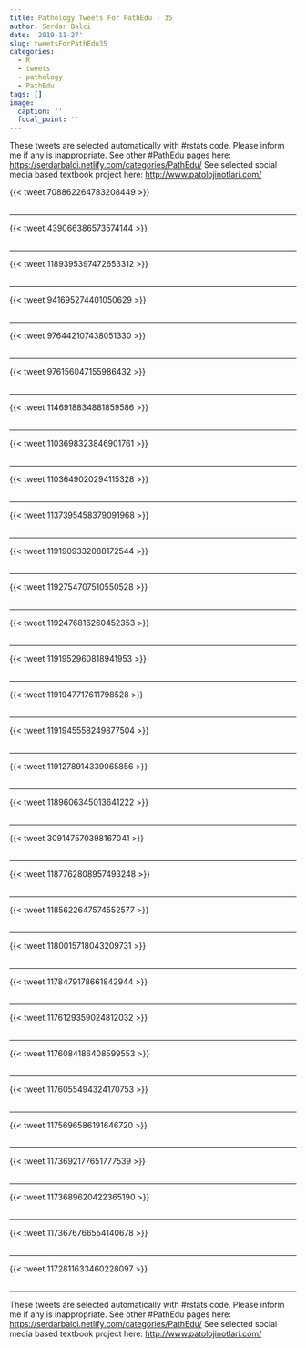 ```yaml
---
title: Pathology Tweets For PathEdu - 35
author: Serdar Balci
date: '2019-11-27'
slug: tweetsForPathEdu35
categories:
  - R
  - tweets
  - pathology
  - PathEdu
tags: []
image:
  caption: ''
  focal_point: ''
---
```



These tweets are selected automatically with #rstats code. Please inform me if any is inappropriate.
See other #PathEdu pages here: https://serdarbalci.netlify.com/categories/PathEdu/ 
See selected social media based textbook project here: http://www.patolojinotlari.com/

{{< tweet 708862264783208449 >}}
<br>
<br>
<hr>
{{< tweet 439066386573574144 >}}
<br>
<br>
<hr>
{{< tweet 1189395397472653312 >}}
<br>
<br>
<hr>
{{< tweet 941695274401050629 >}}
<br>
<br>
<hr>
{{< tweet 976442107438051330 >}}
<br>
<br>
<hr>
{{< tweet 976156047155986432 >}}
<br>
<br>
<hr>
{{< tweet 1146918834881859586 >}}
<br>
<br>
<hr>
{{< tweet 1103698323846901761 >}}
<br>
<br>
<hr>
{{< tweet 1103649020294115328 >}}
<br>
<br>
<hr>
{{< tweet 1137395458379091968 >}}
<br>
<br>
<hr>
{{< tweet 1191909332088172544 >}}
<br>
<br>
<hr>
{{< tweet 1192754707510550528 >}}
<br>
<br>
<hr>
{{< tweet 1192476816260452353 >}}
<br>
<br>
<hr>
{{< tweet 1191952960818941953 >}}
<br>
<br>
<hr>
{{< tweet 1191947717611798528 >}}
<br>
<br>
<hr>
{{< tweet 1191945558249877504 >}}
<br>
<br>
<hr>
{{< tweet 1191278914339065856 >}}
<br>
<br>
<hr>
{{< tweet 1189606345013641222 >}}
<br>
<br>
<hr>
{{< tweet 309147570398167041 >}}
<br>
<br>
<hr>
{{< tweet 1187762808957493248 >}}
<br>
<br>
<hr>
{{< tweet 1185622647574552577 >}}
<br>
<br>
<hr>
{{< tweet 1180015718043209731 >}}
<br>
<br>
<hr>
{{< tweet 1178479178661842944 >}}
<br>
<br>
<hr>
{{< tweet 1176129359024812032 >}}
<br>
<br>
<hr>
{{< tweet 1176084186408599553 >}}
<br>
<br>
<hr>
{{< tweet 1176055494324170753 >}}
<br>
<br>
<hr>
{{< tweet 1175696586191646720 >}}
<br>
<br>
<hr>
{{< tweet 1173692177651777539 >}}
<br>
<br>
<hr>
{{< tweet 1173689620422365190 >}}
<br>
<br>
<hr>
{{< tweet 1173676766554140678 >}}
<br>
<br>
<hr>
{{< tweet 1172811633460228097 >}}
<br>
<br>
<hr>


These tweets are selected automatically with #rstats code. Please inform me if any is inappropriate.
See other #PathEdu pages here: https://serdarbalci.netlify.com/categories/PathEdu/ 
See selected social media based textbook project here: http://www.patolojinotlari.com/
